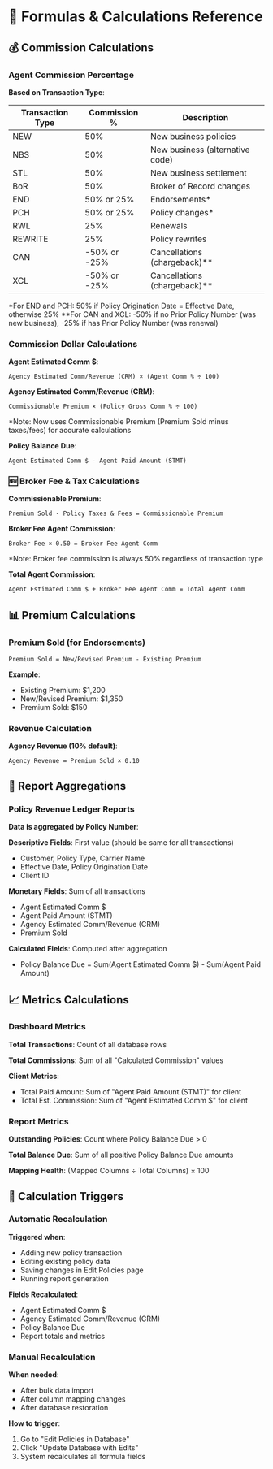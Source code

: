 # 🧮 Formulas & Calculations Reference

## 💰 Commission Calculations

### Agent Commission Percentage
**Based on Transaction Type**:

| Transaction Type | Commission % | Description |
|------------------|--------------|-------------|
| NEW | 50% | New business policies |
| NBS | 50% | New business (alternative code) |
| STL | 50% | New business settlement |
| BoR | 50% | Broker of Record changes |
| END | 50% or 25% | Endorsements* |
| PCH | 50% or 25% | Policy changes* |
| RWL | 25% | Renewals |
| REWRITE | 25% | Policy rewrites |
| CAN | -50% or -25% | Cancellations (chargeback)** |
| XCL | -50% or -25% | Cancellations (chargeback)** |

*For END and PCH: 50% if Policy Origination Date = Effective Date, otherwise 25%
**For CAN and XCL: -50% if no Prior Policy Number (was new business), -25% if has Prior Policy Number (was renewal)

### Commission Dollar Calculations

**Agent Estimated Comm $**:
```
Agency Estimated Comm/Revenue (CRM) × (Agent Comm % ÷ 100)
```

**Agency Estimated Comm/Revenue (CRM)**:
```
Commissionable Premium × (Policy Gross Comm % ÷ 100)
```
*Note: Now uses Commissionable Premium (Premium Sold minus taxes/fees) for accurate calculations

**Policy Balance Due**:
```
Agent Estimated Comm $ - Agent Paid Amount (STMT)
```

### 🆕 Broker Fee & Tax Calculations

**Commissionable Premium**:
```
Premium Sold - Policy Taxes & Fees = Commissionable Premium
```

**Broker Fee Agent Commission**:
```
Broker Fee × 0.50 = Broker Fee Agent Comm
```
*Note: Broker fee commission is always 50% regardless of transaction type

**Total Agent Commission**:
```
Agent Estimated Comm $ + Broker Fee Agent Comm = Total Agent Comm
```

## 📊 Premium Calculations

### Premium Sold (for Endorsements)
```
Premium Sold = New/Revised Premium - Existing Premium
```

**Example**:
- Existing Premium: $1,200
- New/Revised Premium: $1,350
- Premium Sold: $150

### Revenue Calculation
**Agency Revenue (10% default)**:
```
Agency Revenue = Premium Sold × 0.10
```

## 🎯 Report Aggregations

### Policy Revenue Ledger Reports
**Data is aggregated by Policy Number**:

**Descriptive Fields**: First value (should be same for all transactions)
- Customer, Policy Type, Carrier Name
- Effective Date, Policy Origination Date
- Client ID

**Monetary Fields**: Sum of all transactions
- Agent Estimated Comm $
- Agent Paid Amount (STMT)
- Agency Estimated Comm/Revenue (CRM)
- Premium Sold

**Calculated Fields**: Computed after aggregation
- Policy Balance Due = Sum(Agent Estimated Comm $) - Sum(Agent Paid Amount)

## 📈 Metrics Calculations

### Dashboard Metrics
**Total Transactions**: Count of all database rows

**Total Commissions**: Sum of all "Calculated Commission" values

**Client Metrics**:
- Total Paid Amount: Sum of "Agent Paid Amount (STMT)" for client
- Total Est. Commission: Sum of "Agent Estimated Comm $" for client

### Report Metrics
**Outstanding Policies**: Count where Policy Balance Due > 0

**Total Balance Due**: Sum of all positive Policy Balance Due amounts

**Mapping Health**: (Mapped Columns ÷ Total Columns) × 100

## 🔄 Calculation Triggers

### Automatic Recalculation
**Triggered when**:
- Adding new policy transaction
- Editing existing policy data
- Saving changes in Edit Policies page
- Running report generation

**Fields Recalculated**:
- Agent Estimated Comm $
- Agency Estimated Comm/Revenue (CRM)
- Policy Balance Due
- Report totals and metrics

### Manual Recalculation
**When needed**:
- After bulk data import
- After column mapping changes
- After database restoration

**How to trigger**:
1. Go to "Edit Policies in Database"
2. Click "Update Database with Edits"
3. System recalculates all formula fields